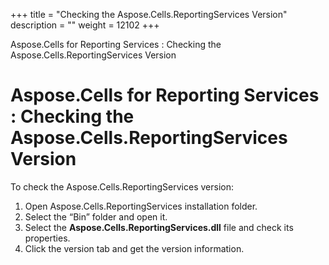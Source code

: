 +++
title = "Checking the Aspose.Cells.ReportingServices Version" 
description = "" 
weight = 12102 
+++

Aspose.Cells for Reporting Services : Checking the Aspose.Cells.ReportingServices Version  

# Aspose.Cells for Reporting Services : Checking the Aspose.Cells.ReportingServices Version


To check the Aspose.Cells.ReportingServices version:

1.  Open Aspose.Cells.ReportingServices installation folder.
2.  Select the “Bin” folder and open it.
3.  Select the **Aspose.Cells.ReportingServices.dll** file and check its properties.
4.  Click the version tab and get the version information.

